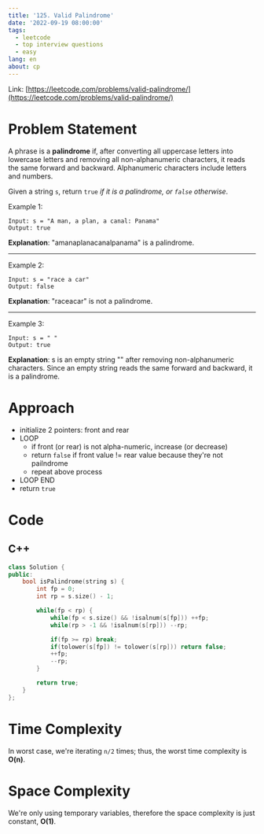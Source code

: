 ```yaml
---
title: '125. Valid Palindrome'
date: '2022-09-19 08:00:00'
tags:
  - leetcode
  - top interview questions
  - easy
lang: en
about: cp
---
```


Link: [https://leetcode.com/problems/valid-palindrome/](https://leetcode.com/problems/valid-palindrome/)

# Problem Statement

A phrase is a **palindrome** if, after converting all uppercase letters into lowercase letters and removing all non-alphanumeric characters, it reads the same forward and backward. Alphanumeric characters include letters and numbers.

Given a string `s`, return `true` _if it is a palindrome, or `false` otherwise_.

Example 1:

```text
Input: s = "A man, a plan, a canal: Panama"
Output: true
```

**Explanation**: "amanaplanacanalpanama" is a palindrome.

---

Example 2:

```text
Input: s = "race a car"
Output: false
```

**Explanation**: "raceacar" is not a palindrome.

---

Example 3:

```text
Input: s = " "
Output: true
```

**Explanation**: s is an empty string "" after removing non-alphanumeric characters.
Since an empty string reads the same forward and backward, it is a palindrome.

# Approach

- initialize 2 pointers: front and rear
- LOOP
  - if front (or rear) is not alpha-numeric, increase (or decrease)
  - return `false` if front value != rear value because they're not pailndrome
  - repeat above process
- LOOP END
- return `true`

# Code

## C++

```cpp
class Solution {
public:
    bool isPalindrome(string s) {
        int fp = 0;
        int rp = s.size() - 1;

        while(fp < rp) {
            while(fp < s.size() && !isalnum(s[fp])) ++fp;
            while(rp > -1 && !isalnum(s[rp])) --rp;

            if(fp >= rp) break;
            if(tolower(s[fp]) != tolower(s[rp])) return false;
            ++fp;
            --rp;
        }

        return true;
    }
};
```

# Time Complexity

In worst case, we're iterating `n/2` times; thus, the worst time complexity is **O(n)**.

# Space Complexity

We're only using temporary variables, therefore the space complexity is just constant, **O(1)**.
